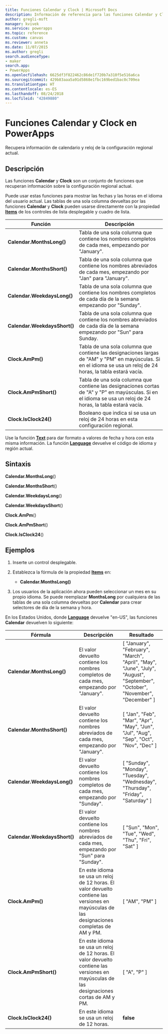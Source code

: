 ```yaml
---
title: Funciones Calendar y Clock | Microsoft Docs
description: Información de referencia para las funciones Calendar y Clock en PowerApps, incluidos ejemplos y sintaxis
author: gregli-msft
manager: kvivek
ms.service: powerapps
ms.topic: reference
ms.custom: canvas
ms.reviewer: anneta
ms.date: 11/07/2015
ms.author: gregli
search.audienceType:
- maker
search.app:
- PowerApps
ms.openlocfilehash: 6625df3f822462c86de1f720b7a310f5e516a6ca
ms.sourcegitcommit: 429b83aaa5a91d5868e1fbc169bed1bac0c709ea
ms.translationtype: HT
ms.contentlocale: es-ES
ms.lasthandoff: 08/24/2018
ms.locfileid: "42849880"
---
```

# <a name="calendar-and-clock-functions-in-powerapps"></a>Funciones Calendar y Clock en PowerApps
Recupera información de calendario y reloj de la configuración regional actual.

## <a name="description"></a>Descripción
Las funciones **Calendar** y **Clock** son un conjunto de funciones que recuperan información sobre la configuración regional actual.

Puede usar estas funciones para mostrar las fechas y las horas en el idioma del usuario actual.  Las tablas de una sola columna devueltas por las funciones **Calendar** y **Clock** pueden usarse directamente con la propiedad **[Items](../controls/properties-core.md)** de los controles de lista desplegable y cuadro de lista.

| Función | Descripción |
| --- | --- |
| **Calendar.MonthsLong()** |Tabla de una sola columna que contiene los nombres completos de cada mes, empezando por "January". |
| **Calendar.MonthsShort()** |Tabla de una sola columna que contiene los nombres abreviados de cada mes, empezando por "Jan" para "January". |
| **Calendar.WeekdaysLong()** |Tabla de una sola columna que contiene los nombres completos de cada día de la semana empezando por "Sunday". |
| **Calendar.WeekdaysShort()** |Tabla de una sola columna que contiene los nombres abreviados de cada día de la semana empezando por "Sun" para Sunday. |
| **Clock.AmPm()** |Tabla de una sola columna que contiene las designaciones largas de "AM" y "PM" en mayúsculas.  Si en el idioma se usa un reloj de 24 horas, la tabla estará vacía. |
| **Clock.AmPmShort()** |Tabla de una sola columna que contiene las designaciones cortas de "A" y "P" en mayúsculas.  Si en el idioma se usa un reloj de 24 horas, la tabla estará vacía. |
| **Clock.IsClock24()** |Booleano que indica si se usa un reloj de 24 horas en esta configuración regional. |

Use la función **[Text](function-text.md)** para dar formato a valores de fecha y hora con esta misma información.  La función **[Language](function-language.md)** devuelve el código de idioma y región actual.

## <a name="syntax"></a>Sintaxis
**Calendar.MonthsLong**()

**Calendar.MonthsShort**()

**Calendar.WeekdaysLong**()

**Calendar.WeekdaysShort**()

**Clock.AmPm**()

**Clock.AmPmShort**()

**Clock.IsClock24**()

## <a name="examples"></a>Ejemplos
1. Inserte un control desplegable.
2. Establezca la fórmula de la propiedad **[Items](../controls/properties-core.md)** en:
   
   * **Calendar.MonthsLong()**
3. Los usuarios de la aplicación ahora pueden seleccionar un mes en su propio idioma.  Se puede reemplazar **MonthsLong** por cualquiera de las tablas de una sola columna devueltas por **Calendar** para crear selectores de día de la semana y hora.

En los Estados Unidos, donde **[Language](function-language.md)** devuelve "en-US", las funciones **Calendar** devuelven lo siguiente:

| Fórmula | Descripción | Resultado |
| --- | --- | --- |
| **Calendar.MonthsLong()** |El valor devuelto contiene los nombres completos de cada mes, empezando por "January". |[ "January", "February", "March", "April", "May", "June", "July", "August", "September", "October", "November", "December" ] |
| **Calendar.MonthsShort()** |El valor devuelto contiene los nombres abreviados de cada mes, empezando por "January". |[ "Jan", "Feb", "Mar", "Apr", "May", "Jun", "Jul", "Aug", "Sep", "Oct", "Nov", "Dec" ] |
| **Calendar.WeekdaysLong()** |El valor devuelto contiene los nombres completos de cada mes, empezando por "Sunday". |[ "Sunday", "Monday", "Tuesday", "Wednesday", "Thursday", "Friday", "Saturday" ] |
| **Calendar.WeekdaysShort()** |El valor devuelto contiene los nombres abreviados de cada mes, empezando por "Sun" para "Sunday". |[ "Sun", "Mon", "Tue", "Wed", "Thu", "Fri", "Sat" ] |
| **Clock.AmPm()** |En este idioma se usa un reloj de 12 horas.  El valor devuelto contiene las versiones en mayúsculas de las designaciones completas de AM y PM. |[ "AM", "PM" ] |
| **Clock.AmPmShort()** |En este idioma se usa un reloj de 12 horas.  El valor devuelto contiene las versiones en mayúsculas de las designaciones cortas de AM y PM. |[ "A", "P" ] |
| **Clock.IsClock24()** |En este idioma se usa un reloj de 12 horas. |**false** |

